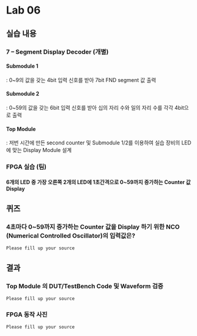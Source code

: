 ﻿# Lab 06
## 실습 내용
### **7 – Segment Display Decoder (개별)**
#### **Submodule 1**
: 0~9의 값을 갖는 4bit 입력 신호를 받아 7bit FND  segment  값 출력
#### **Submodule 2**
: 0~59의 값을 갖는 6bit 입력 신호를 받아 십의 자리 수와 일의 자리 수를 각각 4bit으로 출력
#### **Top Module**
: 저번 시간에 만든 second counter  및 Submodule 1/2를 이용하여  실습 장비의 LED에 맞는 Display Module 설계

### FPGA 실습 (팀)
#### **6개의 LED 중  가장 오른쪽 2개의 LED에 1초간격으로 0~59까지 증가하는 Counter 값 Display**
  
## 퀴즈
### 4초마다 0~59까지 증가하는 Counter 값을 Display 하기 위한 NCO (Numerical Controlled Oscillator)의 입력값은?
    Please fill up your source
 
## 결과
### **Top Module 의 DUT/TestBench Code 및 Waveform 검증**
    Please fill up your source
    
### **FPGA 동작 사진**
    Please fill up your source

 
<!--stackedit_data:
eyJoaXN0b3J5IjpbMTQxNjQ1MjIyM119
-->